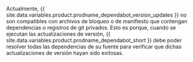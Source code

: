Actualmente, {{ site.data.variables.product.prodname_dependabot_version_updates }} no son compatibles con archivos de bloqueo o de manifiesto que contengan dependencias o registros de git privados. Esto es porque, cuando se ejecutan las actualizaciones de versión, {{ site.data.variables.product.prodname_dependabot_short }} debe poder resolver todas las dependencias de su fuente para verificar que dichas actualizaciones de versión hayan sido exitosas.